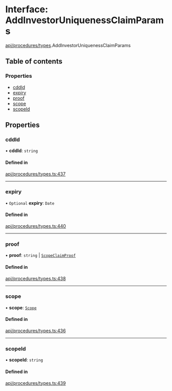 # Interface: AddInvestorUniquenessClaimParams

[api/procedures/types](../wiki/api.procedures.types).AddInvestorUniquenessClaimParams

## Table of contents

### Properties

- [cddId](../wiki/api.procedures.types.AddInvestorUniquenessClaimParams#cddid)
- [expiry](../wiki/api.procedures.types.AddInvestorUniquenessClaimParams#expiry)
- [proof](../wiki/api.procedures.types.AddInvestorUniquenessClaimParams#proof)
- [scope](../wiki/api.procedures.types.AddInvestorUniquenessClaimParams#scope)
- [scopeId](../wiki/api.procedures.types.AddInvestorUniquenessClaimParams#scopeid)

## Properties

### cddId

• **cddId**: `string`

#### Defined in

[api/procedures/types.ts:437](https://github.com/PolymeshAssociation/polymesh-sdk/blob/079537ad/src/api/procedures/types.ts#L437)

___

### expiry

• `Optional` **expiry**: `Date`

#### Defined in

[api/procedures/types.ts:440](https://github.com/PolymeshAssociation/polymesh-sdk/blob/079537ad/src/api/procedures/types.ts#L440)

___

### proof

• **proof**: `string` \| [`ScopeClaimProof`](../wiki/api.procedures.types.ScopeClaimProof)

#### Defined in

[api/procedures/types.ts:438](https://github.com/PolymeshAssociation/polymesh-sdk/blob/079537ad/src/api/procedures/types.ts#L438)

___

### scope

• **scope**: [`Scope`](../wiki/types.Scope)

#### Defined in

[api/procedures/types.ts:436](https://github.com/PolymeshAssociation/polymesh-sdk/blob/079537ad/src/api/procedures/types.ts#L436)

___

### scopeId

• **scopeId**: `string`

#### Defined in

[api/procedures/types.ts:439](https://github.com/PolymeshAssociation/polymesh-sdk/blob/079537ad/src/api/procedures/types.ts#L439)
